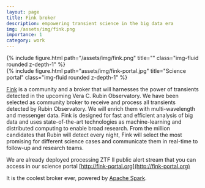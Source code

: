 ```yaml
---
layout: page
title: Fink broker
description: empowering transient science in the big data era
img: /assets/img/fink.png
importance: 1
category: work
---
```


<div class="row justify-content-sm-center">
    <div class="col-sm-8 mt-3 mt-md-0">
        {% include figure.html path="/assets/img/fink.png" title="" class="img-fluid rounded z-depth-1" %}
    </div>
    <div class="col-sm-4 mt-3 mt-md-0">
        {% include figure.html path="assets/img/fink-portal.jpg" title="Science portal" class="img-fluid rounded z-depth-1" %}
    </div>
</div>

[Fink](http://fink-broker.org) is a community and a broker that will harnesses the power of transients detected in the upcoming Vera C. Rubin Observatory. We have been selected as community broker to receive and process all transients detected by Rubin Observatory. We will enrich them with multi-wavelength and messenger data. Fink is designed for fast and efficient analysis of big data and uses state-of-the-art technologies as machine-learning and distributed computing to enable broad research. From the million candidates that Rubin will detect every night, Fink will select the most promising for different science cases and communicate them in real-time to follow-up and research teams.

We are already deployed processing ZTF II public alert stream that you can access in our science portal [http://fink-portal.org](http://fink-portal.org)

It is the coolest broker ever, powered by [Apache Spark](https://spark.apache.org).
